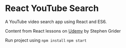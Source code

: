 # React YouTube Search

A YouTube video search app using React and ES6.

Content from React lessons on [Udemy](https://www.udemy.com/react-redux/) by Stephen Grider

Run project using
`npm install`
`npm start`
